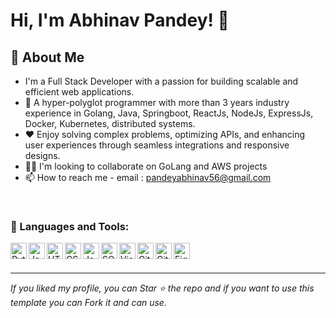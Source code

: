 
# Hi, I'm Abhinav  Pandey! 👋


## 🚀 About Me
- I'm a Full Stack Developer with a passion for building scalable and efficient web applications.
- 👀 A hyper-polyglot programmer with more than 3 years industry experience in Golang, Java, Springboot, ReactJs, NodeJs, ExpressJs, Docker, Kubernetes, distributed systems.
- ❤️ Enjoy solving complex problems, optimizing APIs, and enhancing user experiences through seamless integrations and responsive designs.
- 👩‍💻 I'm looking to collaborate on GoLang and AWS projects
- 📫 How to reach me - email : pandeyabhinav56@gmail.com


<br />

### 🧰 Languages and Tools:

<img align="left" alt="Python" width="26px" src="https://github.com/darshanr27/darshanr27/blob/master/Assets/python.png" />
<img align="left" alt="Java" width="26px" src="https://github.com/darshanr27/darshanr27/blob/master/Assets/java.png" />
<img align="left" alt="HTML5" width="26px" src="https://github.com/darshanr27/darshanr27/blob/master/Assets/html.png" />
<img align="left" alt="CSS3" width="26px" src="https://github.com/darshanr27/darshanr27/blob/master/Assets/css.png" />
<img align="left" alt="JavaScript" width="26px" src="https://github.com/darshanr27/darshanr27/blob/master/Assets/javascript.png" />
<img align="left" alt="SQL" width="26px" src="https://github.com/darshanr27/darshanr27/blob/master/Assets/sql.png" />
<img align="left" alt="Visual Studio Code" width="26px" src="https://github.com/darshanr27/darshanr27/blob/master/Assets/visual-studio-code.png" />
<img align="left" alt="Git" width="26px" src="https://github.com/darshanr27/darshanr27/blob/master/Assets/git.png" />
<img align="left" alt="GitHub" width="26px" src="https://github.com/darshanr27/darshanr27/blob/master/Assets/github.png" />
<img align="left" alt="Figma" width="26px" src="https://github.com/darshanr27/darshanr27/blob/master/Assets/figma.png" />

<br />
<br />

  ---
  *If you liked my profile, you can Star ⭐ the repo and if you want to use this template you can Fork it and can use.*



